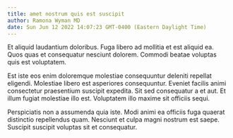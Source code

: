 ```yaml
---
title: amet nostrum quis est suscipit
author: Ramona Wyman MD
date: Sun Jun 12 2022 14:07:23 GMT-0400 (Eastern Daylight Time)
---
```

Et aliquid laudantium doloribus. Fuga libero ad mollitia et est aliquid ea. Quos quas et consequatur nesciunt dolorem. Commodi beatae voluptas quis est voluptatem.

 Est iste eos enim doloremque molestiae consequuntur deleniti repellat eligendi. Molestiae libero est asperiores consequuntur. Eveniet facilis animi consectetur praesentium suscipit expedita. Sit sed consequatur a et aut. Et illum fugiat molestiae illo est. Voluptatem illo maxime sit officiis sequi.

 Perspiciatis non a assumenda quia iste. Modi animi ea officiis fuga quaerat distinctio repellendus quam. Nesciunt et culpa magni nostrum est saepe. Suscipit suscipit voluptas sit et consequatur.